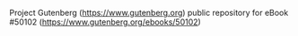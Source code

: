 Project Gutenberg (https://www.gutenberg.org) public repository for eBook #50102 (https://www.gutenberg.org/ebooks/50102)
